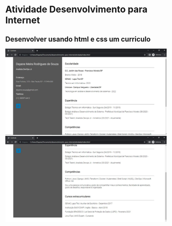 # Atividade Desenvolvimento para Internet

## Desenvolver usando html e css um curriculo

![img um curriculo](https://github.com/Dayane-Meira/atividadecurriculo/blob/master/img/curriculoimg1.JPG)
![img dois curriculo](https://github.com/Dayane-Meira/atividadecurriculo/blob/master/img/curriculoimg2.JPG)
